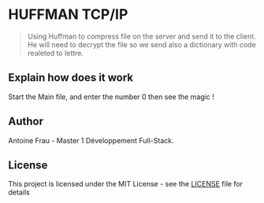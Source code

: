 # HUFFMAN TCP/IP

> Using Huffman to compress file on the server and send it to the client.
> He will need to decrypt the file so we send also a dictionary with code realeted to lettre.


## Explain how does it work

Start the Main file, and enter the number 0 then see the magic ! 

## Author
Antoine Frau - Master 1 Développement Full-Stack.

## License
This project is licensed under the MIT License - see the [LICENSE](LICENSE) file for details